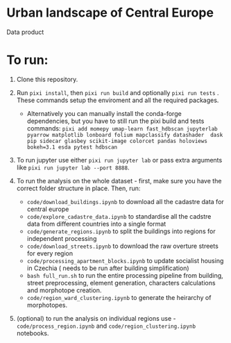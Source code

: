# Urban landscape of Central Europe

Data product

# To run:

1. Clone this repository.

2. Run `pixi install`, then `pixi run build` and optionally `pixi run tests` . These commands setup the enviroment and all the required packages.

    - Alternatively you can manually install the conda-forge dependencies, but you have to still run the pixi build and tests commands:
           `pixi add momepy umap-learn fast_hdbscan jupyterlab pyarrow matplotlib lonboard folium mapclassify datashader  dask pip sidecar glasbey scikit-image colorcet pandas holoviews bokeh=3.1 esda pytest hdbscan`

4. To run jupyter use either `pixi run jupyter lab` or pass extra arguments like `pixi run jupyter lab --port 8888`.

5. To run the analysis on the whole dataset - first, make sure you have the correct folder structure in place. Then, run:

    - `code/download_buildings.ipynb` to download all the cadastre data for central europe
    - `code/explore_cadastre_data.ipynb` to standardise all the cadstre data from different countries into a single format
    - `code/generate_regions.ipynb` to split the buildings into regions for independent processing
    - `code/download_streets.ipynb` to download the raw overture streets for every region
    - `code/processing_apartment_blocks.ipynb` to update socialist housing in Czechia ( needs to be run after building simplification)
    - `bash full_run.sh` to run the entire processing pipeline from building, street preprocessing, element generation, characters calculations and morphotope creation.
    - `code/region_ward_clustering.ipynb` to generate the heirarchy of morphotopes.

6. (optional) to run the analysis on individual regions use - `code/process_region.ipynb` and `code/region_clustering.ipynb` notebooks.
